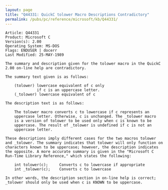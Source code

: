 ```yaml
---
layout: page
title: "Q44331: QuickC tolower Macro Descriptions Contradictory"
permalink: /pubs/pc/reference/microsoft/kb/Q44331/
---
```


	Article: Q44331
	Product: Microsoft C
	Version(s): 2.00
	Operating System: MS-DOS
	Flags: ENDUSER | docerr
	Last Modified: 25-MAY-1989
	
	The summary and description given for the tolower macro in the QuickC
	2.00 on-line help are contradictory.
	
	The summary text given is as follows:
	
	    (tolower) lowercase equivalent of c only
	              if c is an uppercase letter.
	    (_tolower) lowercase equivalent of c
	
	The description text is as follows:
	
	    The tolower macro converts c to lowercase if c represents an
	    uppercase letter. Otherwise, c is unchanged. The _tolower macro
	    is a version of tolower to be used only when c is known to be
	    uppercase. The result of _tolower is undefined if c is not an
	    uppercase letter.
	
	These descriptions imply different cases for the two macros tolower
	and _tolower. The summary indicates that tolower will only function on
	characters known to be uppercase; however, the description indicates
	the opposite. A more accurate summary is given in the "Microsoft C
	Run-Time Library Reference," which states the following:
	
	    int tolower(c);     Converts c to lowercase if appropriate
	    int _tolower(c);    Converts c to lowercase
	
	In other words, the description section in on-line help is correct;
	_tolower should only be used when c is KNOWN to be uppercase.
